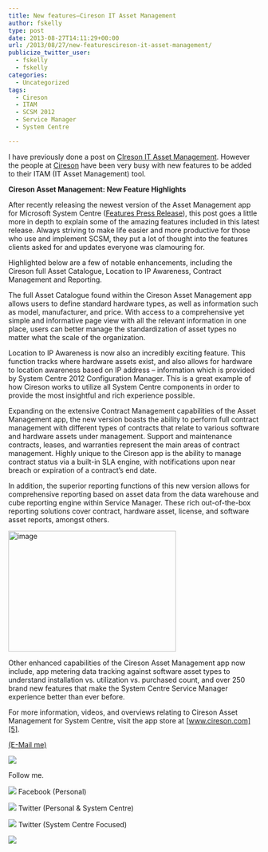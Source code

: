 ```yaml
---
title: New features–Cireson IT Asset Management
author: fskelly
type: post
date: 2013-08-27T14:11:29+00:00
url: /2013/08/27/new-featurescireson-it-asset-management/
publicize_twitter_user:
  - fskelly
  - fskelly
categories:
  - Uncategorized
tags:
  - Cireson
  - ITAM
  - SCSM 2012
  - Service Manager
  - System Centre

---
```

I have previously done a post on [CIreson IT Asset Management][1]. However the people at [Cireson][2] have been very busy with new features to be added to their ITAM (IT Asset Management) tool.

**Cireson Asset Management: New Feature Highlights**

After recently releasing the newest version of the Asset Management app for Microsoft System Centre ([Features Press Release][3]), this post goes a little more in depth to explain some of the amazing features included in this latest release. Always striving to make life easier and more productive for those who use and implement SCSM, they put a lot of thought into the features clients asked for and updates everyone was clamouring for.

Highlighted below are a few of notable enhancements, including the Cireson full Asset Catalogue, Location to IP Awareness, Contract Management and Reporting. 

The full Asset Catalogue found within the Cireson Asset Management app allows users to define standard hardware types, as well as information such as model, manufacturer, and price. With access to a comprehensive yet simple and informative page view with all the relevant information in one place, users can better manage the standardization of asset types no matter what the scale of the organization. 

Location to IP Awareness is now also an incredibly exciting feature. This function tracks where hardware assets exist, and also allows for hardware to location awareness based on IP address – information which is provided by System Centre 2012 Configuration Manager. This is a great example of how Cireson works to utilize all System Centre components in order to provide the most insightful and rich experience possible. 

Expanding on the extensive Contract Management capabilities of the Asset Management app, the new version boasts the ability to perform full contract management with different types of contracts that relate to various software and hardware assets under management. Support and maintenance contracts, leases, and warranties represent the main areas of contract management. Highly unique to the Cireson app is the ability to manage contract status via a built-in SLA engine, with notifications upon near breach or expiration of a contract’s end date. 

In addition, the superior reporting functions of this new version allows for comprehensive reporting based on asset data from the data warehouse and cube reporting engine within Service Manager. These rich out-of-the-box reporting solutions cover contract, hardware asset, license, and software asset reports, amongst others. 

[<img loading="lazy" title="image" style="background-image:none;padding-top:0;padding-left:0;display:inline;padding-right:0;border-width:0;" border="0" alt="image" src="/wp-content/uploads/2013/08/image_thumb.png" width="336" height="242" />][4]

Other enhanced capabilities of the Cireson Asset Management app now include, app metering data tracking against software asset types to understand installation vs. utilization vs. purchased count, and over 250 brand new features that make the System Centre Service Manager experience better than ever before. 

For more information, videos, and overviews relating to Cireson Asset Management for System Centre, visit the app store at [www.cireson.com][5]. 

[(E-Mail me)][6]

![][7] 

Follow me.

![][8] Facebook (Personal)

![][9] Twitter (Personal & System Centre)

![][10] Twitter (System Centre Focused)

![][11]

 [1]: http://fskelly.wordpress.com/2013/06/26/cireson-it-asset-management-with-service-manager/
 [2]: www.cireson.com
 [3]: http://on.wsj.com/1932FiS
 [4]: /wp-content/uploads/2013/08/image.png
 [5]: http://www.cireson.com
 [6]: mailto:systemcenterguyza@live.com
 [7]: /wp-content/uploads/2013/02/image_thumb_thumb_thumb_thumb_thumb1-1.png?w=497
 [8]: http://fskelly.files.wordpress.com/2012/06/facebook-small322252222.jpg?w=44&h=44
 [9]: http://fskelly.files.wordpress.com/2012/06/twitter-small322252222.jpg?w=44&h=44
 [10]: /wp-content/uploads/2013/02/scsmlogo25232.jpg?w=56&h=43
 [11]: http://fskelly.files.wordpress.com/2012/06/mcc11_logo_horizontal_2-color_thumb__thumb1.jpg?w=244&h=99